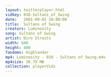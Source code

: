 ```yaml
---
layout: twitterplayer.html
vidkey: 010-Sultans_of_Swing
date:   2001-09-01 10:00:00
title:  Sultans of Swing
creators: Luminosity
song: Sultans of Swing
artist: Dire Straits
width: 640
height: 480
fandoms: Highlander
mp4: Luminosity - 010 - Sultans of Swing.m4v
mp4size: 38.79 MB
collection: playerVids
---
```


  <div>
  
  </div>
  